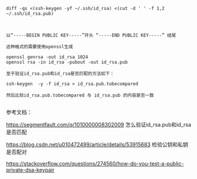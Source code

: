 ```
diff -qs <(ssh-keygen -yf ~/.ssh/id_rsa) <(cut -d ' ' -f 1,2 ~/.ssh/id_rsa.pub)



以“-----BEGIN PUBLIC KEY-----”开头 “-----END PUBLIC KEY-----” 结尾

这种格式的需要使用openssl生成

openssl genrsa -out id_rsa 1024
openssl rsa -in id_rsa -pubout -out id_rsa.pub

至于验证id_rsa.pub和id_rsa是否匹配的方法如下：

ssh-keygen  -y -f id_rsa > id_rsa.pub.tobecompared

然后比较id_rsa.pub.tobecompared 与 id_rsa.pub 的内容是否一致


```

参考文档：

https://segmentfault.com/q/1010000008302009  怎么验证id_rsa.pub和id_rsa是否匹配

https://blog.csdn.net/u010472499/article/details/53915683  检验公钥和私钥是否配对 

https://stackoverflow.com/questions/274560/how-do-you-test-a-public-private-dsa-keypair
